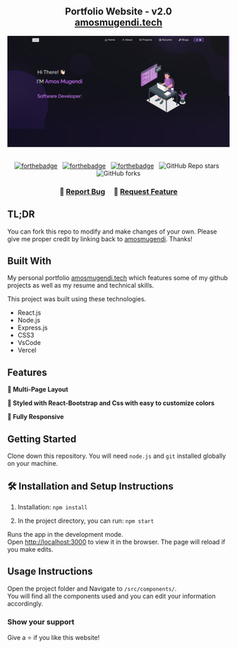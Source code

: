 <h2 align="center">
  Portfolio Website - v2.0<br/>
  <a href="https://portfolio-qnv2ik3fc-amosmugendis-projects.vercel.app/" target="_blank">amosmugendi.tech</a>
</h2>
<div align="center">
  <img alt="Demo" src="./Images/readme-img.png" />
</div>

<br/>

<center>

[![forthebadge](https://forthebadge.com/images/badges/built-with-love.svg)](https://forthebadge.com) &nbsp;
[![forthebadge](https://forthebadge.com/images/badges/made-with-javascript.svg)](https://forthebadge.com) &nbsp;
[![forthebadge](https://forthebadge.com/images/badges/open-source.svg)](https://forthebadge.com) &nbsp;
![GitHub Repo stars](https://img.shields.io/github/stars/amosmugendi/Portfolio?color=red&logo=github&style=for-the-badge) &nbsp;
![GitHub forks](https://img.shields.io/github/forks/amosmugendi/Portfolio?color=red&logo=github&style=for-the-badge)

</center>

<h3 align="center">
    🔹
    <a href="https://github.com/amosmugendi/Portfolio/issues">Report Bug</a> &nbsp; &nbsp;
    🔹
    <a href="https://github.com/amosmugendi/Portfolio/issues">Request Feature</a>
</h3>

## TL;DR

You can fork this repo to modify and make changes of your own. Please give me proper credit by linking back to [amosmugendi](https://github.com/amosmugendi/Portfolio). Thanks!

## Built With

My personal portfolio <a href="https://portfolio-qnv2ik3fc-amosmugendis-projects.vercel.app/" target="_blank">amosmugendi.tech</a> which features some of my github projects as well as my resume and technical skills.<br/>

This project was built using these technologies.

- React.js
- Node.js
- Express.js
- CSS3
- VsCode
- Vercel

## Features

**📖 Multi-Page Layout**

**🎨 Styled with React-Bootstrap and Css with easy to customize colors**

**📱 Fully Responsive**

## Getting Started

Clone down this repository. You will need `node.js` and `git` installed globally on your machine.

## 🛠 Installation and Setup Instructions

1. Installation: `npm install`

2. In the project directory, you can run: `npm start`

Runs the app in the development mode.\
Open [http://localhost:3000](http://localhost:3000) to view it in the browser.
The page will reload if you make edits.

## Usage Instructions

Open the project folder and Navigate to `/src/components/`. <br/>
You will find all the components used and you can edit your information accordingly.

### Show your support

Give a ⭐ if you like this website!


